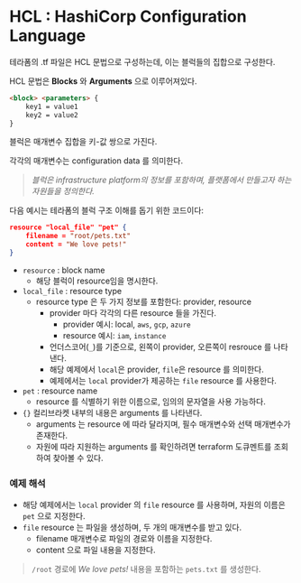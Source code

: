 # HCL : HashiCorp Configuration Language

테라폼의 .tf 파일은 HCL 문법으로 구성하는데, 이는 블럭들의 집합으로 구성한다.

HCL 문법은 **Blocks** 와 **Arguments** 으로 이루어져있다.

``` html
<block> <parameters> {
    key1 = value1
    key2 = value2
}
```

블럭은 매개변수 집합을 키-값 쌍으로 가진다. 

각각의 매개변수는 configuration data 를 의미한다.

> _블럭은 infrastructure platform의 정보를 포함하며, 플랫폼에서 만들고자 하는 자원들을 정의한다._

다음 예시는 테라폼의 블럭 구조 이해를 돕기 위한 코드이다:
``` json
resource "local_file" "pet" {
    filename = "root/pets.txt"
    content = "We love pets!"
}
```

- `resource` : block name
  - 해당 블럭이 resource임을 명시한다.
- `local_file` : resource type
  - resource type 은 두 가지 정보를 포함한다: provider, resource
    - provider 마다 각각의 다른 resource 들을 가진다.
      - provider 예시: local, `aws`, `gcp`, `azure`
      - resource 예시: `iam`, `instance`
    - 언더스코어(`_`)를 기준으로, 왼쪽이 provider, 오른쪽이 resrouce 를 나타낸다. 
    - 해당 예제에서 `local`은 provider, `file`은 resource 를 의미한다.
    - 예제에서는 `local` provider가 제공하는 `file` resource 를 사용한다.
- `pet` : resource name
  - resource 를 식별하기 위한 이름으로, 임의의 문자열을 사용 가능하다.
- `{}` 컬리브라켓 내부의 내용은 arguments 를 나타낸다.
  - arguments 는 resource 에 따라 달라지며, 필수 매개변수와 선택 매개변수가 존재한다.
  - 자원에 따라 지원하는 arguments 를 확인하려면 terraform 도큐멘트를 조회하여 찾아볼 수 있다.

### 예제 해석

  - 해당 예제에서는 `local` provider 의 `file` resource 를 사용하며, 자원의 이름은 `pet` 으로 지정한다.
  - `file` resource 는 파일을 생성하며, 두 개의 매개변수를 받고 있다.
    - filename 매개변수로 파일의 경로와 이름을 지정한다.
    - content 으로 파일 내용을 지정한다.

> `/root` 경로에 _We love pets!_ 내용을 포함하는 `pets.txt` 를 생성한다.